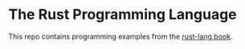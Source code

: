 # The Rust Programming Language
This repo contains programming examples from the [rust-lang book](https://doc.rust-lang.org/book/).
